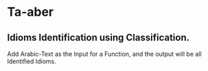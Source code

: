# Ta-aber
## Idioms Identification using Classification.

Add Arabic-Text as the Input for a Function, and the output will be all Identified Idioms.
